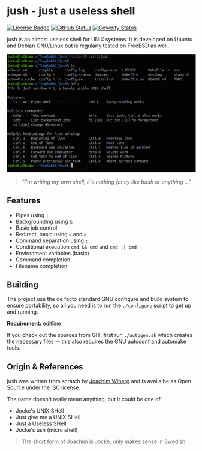 jush - just a useless shell
===========================
[![License Badge][]][License] [![GitHub Status][]][GitHub] [![Coverity Status][]][Coverity Scan]

jush is an almost useless shell for UNIX systems.  It is developed on
Ubuntu and Debian GNU/Linux but is regularly tested on FreeBSD as well.

![The jush shell](jush.png)
> _"I'm writing my own shell, it's nothing fancy like bash or anything ..."_


Features
--------

- Pipes using `|`
- Backgrounding using `&`
- Basic job control
- Redirect, basic using `<` and `>`
- Command separation using `;`
- Conditional execution `cmd && cmd` and `cmd || cmd`
- Environment variables (basic)
- Command completion
- Filename completion


Building
--------

The project use the de facto standard GNU configure and build system to
ensure portability, so all you need is to run the `./configure` script
to get up and running.

**Requirement:** [editline][]

If you check out the sources from GIT, first run `./autogen.sh` which
creates the necessary files -- this also requires the GNU autoconf and
automake tools.


Origin & References
-------------------

jush was written from scratch by [Joachim Wiberg](http://troglobit.com)
and is availalbe as Open Source under the ISC license.

The name doesn't really mean anything, but it could be one of:

- Jocke's UNIX SHell
- Just give me a UNIX SHell
- Just a Useless SHell
- Jocke's ush (micro shell)

> The short form of Joachim is Jocke, only makes sense in Swedish

[GitHub]:          https://github.com/troglobit/jush/actions/workflows/build.yml/
[GitHub Status]:   https://github.com/troglobit/jush/actions/workflows/build.yml/badge.svg
[License]:         https://en.wikipedia.org/wiki/ISC_license
[License Badge]:   https://img.shields.io/badge/License-ISC-blue.svg
[Coverity Scan]:   https://scan.coverity.com/projects/18269
[Coverity Status]: https://scan.coverity.com/projects/18269/badge.svg
[editline]:        https://github.com/troglobit/editline
